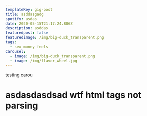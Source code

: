 ```yaml
---
templateKey: gig-post
title: asddasgadg
spotify: asdas
date: 2020-05-15T21:17:24.886Z
description: asddas
featuredpost: false
featuredimage: /img/big-duck_transparent.png
tags:
  - sex money feels
Carousel:
  - image: /img/big-duck_transparent.png
  - image: /img/flavor_wheel.jpg
---
```

testing carou



# asdasdasdsad wtf html tags not parsing